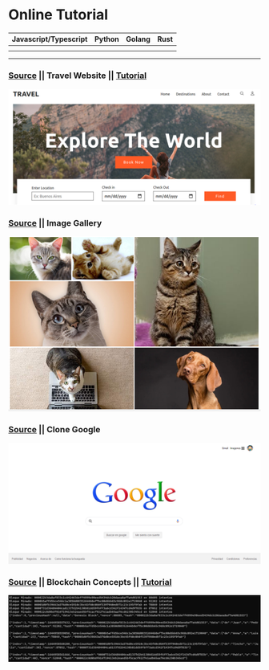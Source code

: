 # Online Tutorial
| Javascript/Typescript | Python | Golang | Rust | 
|---                    |---     | ---    | ---  | 
|                       |        |        |      |
|                       |        |        |	     |

---

### [Source](./TravelWebsite) || Travel Website || [Tutorial](https://www.youtube.com/watch?v=zcOoapSi-uM)
![image](./captures/TravelWebside.PNG)

### [Source](./ImageGallery)  || Image Gallery
![image](./captures/ImagaGallery.PNG)

### [Source](./GoogleClone)  || Clone Google
![image](./captures/CloneGoogle.PNG)

### [Source](./Blockchain)  || Blockchain Concepts || [Tutorial](https://www.youtube.com/playlist?list=PLImOJ2OqvvkCMESiO1Sps7i-YSYAmgw6n)
![image](./captures/LogsBlockchain.PNG)

